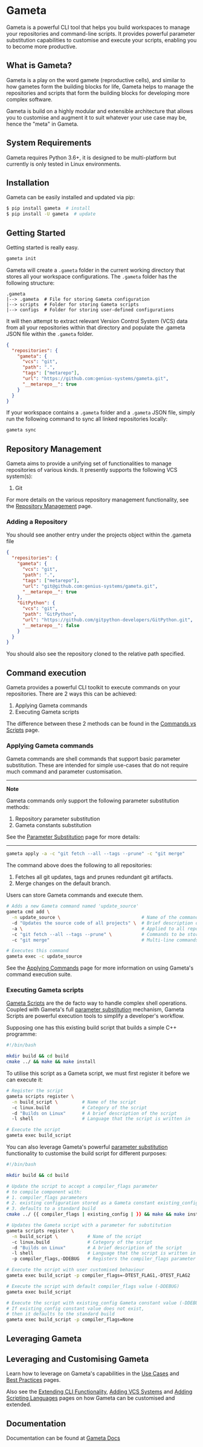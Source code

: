# Gameta

Gameta is a powerful CLI tool that helps you build workspaces to manage your 
repositories and command-line scripts. It provides powerful parameter substitution 
capabilities to customise and execute your scripts, enabling you to become more 
productive.

## What is Gameta?

Gameta is a play on the word gamete (reproductive cells), and similar to how
gametes form the building blocks for life, Gameta helps to manage the repositories 
and scripts that form the building blocks for developing more complex software. 

Gameta is build on a highly modular and extensible architecture that allows you to
customise and augment it to suit whatever your use case may be, hence the "meta" in
Gameta.

## System Requirements

Gameta requires Python 3.6+, it is designed to be multi-platform but currently is
only tested in Linux environments.

## Installation

Gameta can be easily installed and updated via pip:

```bash
$ pip install gameta  # install
$ pip install -U gameta  # update
```

## Getting Started

Getting started is really easy.

```bash
gameta init
```

Gameta will create a `.gameta` folder in the current working directory that stores
all your workspace configurations. The `.gameta` folder has the following structure:

```
.gameta
|--> .gameta  # File for storing Gameta configuration
|--> scripts  # Folder for storing Gameta scripts
|--> configs  # Folder for storing user-defined configurations
```

It will then attempt to extract relevant Version Control System (VCS) data from
all your repositories within that directory and populate the .gameta JSON file
within the `.gameta` folder.

```json
{
  "repositories": {
    "gameta": {
      "vcs": "git",
      "path": ".",
      "tags": ["metarepo"],
      "url": "https://github.com:genius-systems/gameta.git",
      "__metarepo__": true
    }
  }
}
```

If your workspace contains a `.gameta` folder and a `.gameta` JSON file, simply run
the following command to sync all linked repositories locally:

```bash
gameta sync
```

## Repository Management

Gameta aims to provide a unifying set of functionalities to manage repositories of
various kinds. It presently supports the following VCS system(s):

1. Git

For more details on the various repository management functionality, see the 
[Repository Management](https://genius-systems.github.io/gameta/user_guide/repositories/managing_repositories.md)
page.

### Adding a Repository

You should see another entry under the projects object within the .gameta file

```json
{
  "repositories": {
    "gameta": {
      "vcs": "git",
      "path": ".",
      "tags": ["metarepo"],
      "url": "git@github.com:genius-systems/gameta.git",
      "__metarepo__": true
    },
    "GitPython": {
      "vcs": "git",
      "path": "GitPython",
      "url": "https://github.com/gitpython-developers/GitPython.git",
      "__metarepo__": false
    }
  }
}
```

You should also see the repository cloned to the relative path specified.

## Command execution

Gameta provides a powerful CLI toolkit to execute commands on your repositories.
There are 2 ways this can be achieved:

1. Applying Gameta commands
2. Executing Gameta scripts

The difference between these 2 methods can be found in the 
[Commands vs Scripts](https://genius-systems.github.io/gameta/user_guide/commands/commands_vs_scripts.md)
page.

### Applying Gameta commands
Gameta commands are shell commands that support basic parameter substitution. 
These are intended for simple use-cases that do not require much command and 
parameter customisation. 

___
**Note**

Gameta commands only support the following parameter substitution methods:
1. Repository parameter substitution
2. Gameta constants substitution

See the 
[Parameter Substitution](https://genius-systems.github.io/gameta/user_guide/commands/parameter_substitution.md)
page for more details:
___

```bash
gameta apply -a -c "git fetch --all --tags --prune" -c "git merge"
```

The command above does the following to all repositories:

1. Fetches all git updates, tags and prunes redundant git artifacts.
2. Merge changes on the default branch.

Users can store Gameta commands and execute them.

```bash
# Adds a new Gameta command named 'update_source'
gameta cmd add \
  -n update_source \                              # Name of the command
  -d "Updates the source code of all projects" \  # Brief description of command
  -a \                                            # Applied to all repositories
  -c "git fetch --all --tags --prune" \           # Commands to be stored
  -c "git merge"                                  # Multi-line commands are added with multiple -c flags

# Executes this command
gameta exec -c update_source
```

See the 
[Applying Commands](https://genius-systems.github.io/gameta/user_guide/commands/applying_commands.md)
page for more information on using Gameta's command execution suite.

### Executing Gameta scripts

[Gameta Scripts](https://genius-systems.github.io/gameta/user_guide/commands/executing_scripts.md)
are the de facto way to handle complex shell operations. Coupled with Gameta's full 
[parameter substitution](https://genius-systems.github.io/gameta/user_guide/commands/parameter_substitution.md)
mechanism, Gameta Scripts are powerful execution tools to simplify a developer's 
workflow. 

Supposing one has this existing build script that builds a simple C++ programme:

```bash
#!/bin/bash

mkdir build && cd build
cmake ../ && make && make install
```

To utilise this script as a Gameta script, we must first register it before we 
can execute it:

```bash
# Register the script
gameta scripts register \
  -n build_script \         # Name of the script
  -c linux.build            # Category of the script
  -d "Builds on Linux"      # A brief description of the script
  -l shell                  # Language that the script is written in

# Execute the script
gameta exec build_script
```

You can also leverage Gameta's powerful 
[parameter substitution](https://genius-systems.github.io/gameta/user_guide/commands/parameter_substitution.md)
functionality to customise the build script for different purposes:

```bash
#!/bin/bash

mkdir build && cd build

# Update the script to accept a compiler_flags parameter
# to compile component with:
# 1. compiler_flags parameters
# 2. existing configuration stored as a Gameta constant existing_config
# 3. defaults to a standard build
cmake ../ {{ compiler_flags | existing_config | }} && make && make install
```

```bash
# Updates the Gameta script with a parameter for substitution
gameta scripts register \
  -n build_script \           # Name of the script
  -c linux.build              # Category of the script
  -d "Builds on Linux"        # A brief description of the script
  -l shell                    # Language that the script is written in
  -p compiler_flags,-DDEBUG   # Registers the compiler_flags parameter with a default value

# Execute the script with user customised behaviour
gameta exec build_script -p compiler_flags=-DTEST_FLAG1,-DTEST_FLAG2

# Execute the script with default compiler_flags value (-DDEBUG)
gameta exec build_script

# Execute the script with existing_config Gameta constant value (-DDEBUG)
# If existing_config constant value does not exist, 
# then it defaults to the standard build
gameta exec build_script -p compiler_flags=None
```

## Leveraging Gameta

## Leveraging and Customising Gameta

Learn how to leverage on Gameta's capabilities in the 
[Use Cases](https://genius-systems.github.io/gameta/user_guide/applications/index.md) and  
[Best Practices](https://genius-systems.github.io/gameta/user_guide/applications/best_practices.md)
pages.

Also see the 
[Extending CLI Functionality](https://genius-systems.github.io/gameta/user_guide/customisation/extending_cli_functionality.md), 
[Adding VCS Systems](https://genius-systems.github.io/gameta/user_guide/customisation/adding_vcs_systems.md) and 
[Adding Scripting Languages](https://genius-systems.github.io/gameta/user_guide/customisation/adding_scripting_languages.md)
pages on how Gameta can be customised and extended.

## Documentation 

Documentation can be found at [Gameta Docs](https://genius-systems.github.io/gameta)
